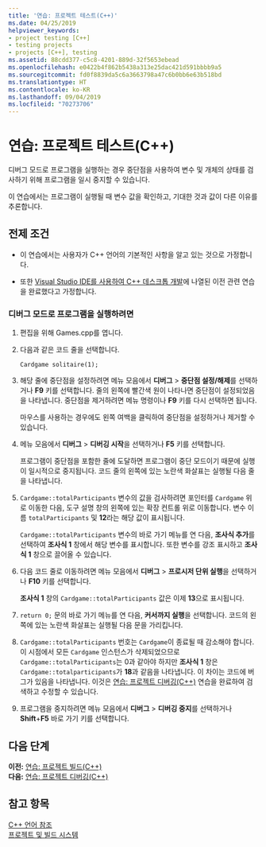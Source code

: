 ```yaml
---
title: '연습: 프로젝트 테스트(C++)'
ms.date: 04/25/2019
helpviewer_keywords:
- project testing [C++]
- testing projects
- projects [C++], testing
ms.assetid: 88cdd377-c5c8-4201-889d-32f5653ebead
ms.openlocfilehash: e0422b4f862b5438a313e25dac421d591bbbb9a5
ms.sourcegitcommit: fd0f8839da5c6a3663798a47c6b0bb6e63b518bd
ms.translationtype: HT
ms.contentlocale: ko-KR
ms.lasthandoff: 09/04/2019
ms.locfileid: "70273706"
---
```

# <a name="walkthrough-testing-a-project-c"></a>연습: 프로젝트 테스트(C++)

디버그 모드로 프로그램을 실행하는 경우 중단점을 사용하여 변수 및 개체의 상태를 검사하기 위해 프로그램을 일시 중지할 수 있습니다.

이 연습에서는 프로그램이 실행될 때 변수 값을 확인하고, 기대한 것과 값이 다른 이유를 추론합니다.

## <a name="prerequisites"></a>전제 조건

- 이 연습에서는 사용자가 C++ 언어의 기본적인 사항을 알고 있는 것으로 가정합니다.

- 또한 [Visual Studio IDE를 사용하여 C++ 데스크톱 개발](../ide/using-the-visual-studio-ide-for-cpp-desktop-development.md)에 나열된 이전 관련 연습을 완료했다고 가정합니다.

### <a name="to-run-a-program-in-debug-mode"></a>디버그 모드로 프로그램을 실행하려면

1. 편집을 위해 Games.cpp를 엽니다.

1. 다음과 같은 코드 줄을 선택합니다.

   `Cardgame solitaire(1);`

1. 해당 줄에 중단점을 설정하려면 메뉴 모음에서 **디버그** > **중단점 설정/해제**를 선택하거나 **F9** 키를 선택합니다. 줄의 왼쪽에 빨간색 원이 나타나면 중단점이 설정되었음을 나타냅니다. 중단점을 제거하려면 메뉴 명령이나 **F9** 키를 다시 선택하면 됩니다.

   마우스를 사용하는 경우에도 왼쪽 여백을 클릭하여 중단점을 설정하거나 제거할 수 있습니다.

1. 메뉴 모음에서 **디버그** > **디버깅 시작**을 선택하거나 **F5** 키를 선택합니다.

   프로그램이 중단점을 포함한 줄에 도달하면 프로그램이 중단 모드이기 때문에 실행이 일시적으로 중지됩니다. 코드 줄의 왼쪽에 있는 노란색 화살표는 실행될 다음 줄을 나타냅니다.

1. `Cardgame::totalParticipants` 변수의 값을 검사하려면 포인터를 `Cardgame` 위로 이동한 다음, 도구 설명 창의 왼쪽에 있는 확장 컨트롤 위로 이동합니다. 변수 이름 `totalParticipants` 및 **12**라는 해당 값이 표시됩니다.

   `Cardgame::totalParticipants` 변수의 바로 가기 메뉴를 연 다음, **조사식 추가**를 선택하여 **조사식 1** 창에서 해당 변수를 표시합니다. 또한 변수를 강조 표시하고 **조사식 1** 창으로 끌어올 수 있습니다.

1. 다음 코드 줄로 이동하려면 메뉴 모음에서 **디버그** > **프로시저 단위 실행**을 선택하거나 **F10** 키를 선택합니다.

   **조사식 1** 창의 `Cardgame::totalParticipants` 값은 이제 **13**으로 표시됩니다.

1. `return 0;` 문의 바로 가기 메뉴를 연 다음, **커서까지 실행**을 선택합니다. 코드의 왼쪽에 있는 노란색 화살표는 실행될 다음 문을 가리킵니다.

1. `Cardgame::totalParticipants` 번호는 `Cardgame`이 종료될 때 감소해야 합니다. 이 시점에서 모든 `Cardgame` 인스턴스가 삭제되었으므로 `Cardgame::totalParticipants`는 0과 같아야 하지만 **조사식 1** 창은 `Cardgame::totalparticipants`가 **18**과 같음을 나타냅니다. 이 차이는 코드에 버그가 있음을 나타냅니다. 이것은 [연습: 프로젝트 디버깅(C++)](../ide/walkthrough-debugging-a-project-cpp.md) 연습을 완료하여 검색하고 수정할 수 있습니다.

1. 프로그램을 중지하려면 메뉴 모음에서 **디버그** > **디버깅 중지**를 선택하거나 **Shift**+**F5** 바로 가기 키를 선택합니다.

## <a name="next-steps"></a>다음 단계

**이전:** [연습: 프로젝트 빌드(C++)](../ide/walkthrough-building-a-project-cpp.md)<br/>
**다음:** [연습: 프로젝트 디버깅(C++)](../ide/walkthrough-debugging-a-project-cpp.md)

## <a name="see-also"></a>참고 항목

[C++ 언어 참조](../cpp/cpp-language-reference.md)<br/>
[프로젝트 및 빌드 시스템](../build/projects-and-build-systems-cpp.md)<br/>
